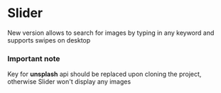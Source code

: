 # Slider
New version allows to search for images by typing in any keyword and supports swipes on desktop

### Important note 
Key for **unsplash** api should be replaced upon cloning the project, otherwise Slider won't display any images 
